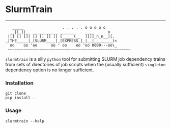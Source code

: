 # SlurmTrain
---

```
   _____                 . . . . . o o o o o
  __|[_]|__ ___________ _______    ____      o
 |[] [] []| [] [] [] [] [_____(__  ][]]_n_n__][.
_|THE_____|_[SLURM____]_[EXPRESS_]_|__|________)<
  oo    oo 'oo      oo ' oo    oo 'oo 0000---oo\_
 ~~~~~~~~~~~~~~~~~~~~~~~~~~~~~~~~~~~~~~~~~~~~~~~~~~~~~~
```

`slurmtrain` is a silly `python` tool for submitting SLURM job dependency trains from sets
of directories of job scripts when the (usually sufficient) `singleton` dependency option
is no longer sufficient.

### Installation

```
git clone 
pip install .
```

### Usage

```
slurmtrain --help
``` 
